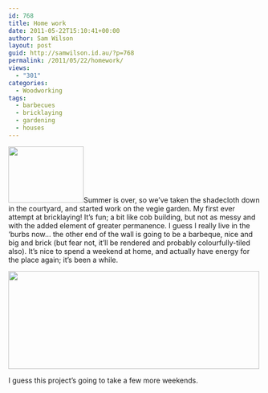 ```yaml
---
id: 768
title: Home work
date: 2011-05-22T15:10:41+00:00
author: Sam Wilson
layout: post
guid: http://samwilson.id.au/?p=768
permalink: /2011/05/22/homework/
views:
  - "301"
categories:
  - Woodworking
tags:
  - barbecues
  - bricklaying
  - gardening
  - houses
---
```

[<img src="http://samwilson.id.au/wp-content/uploads/2011/05/P1030874-150x112.jpg" alt="" title="The courtyard" width="150" height="112" class="alignleft size-thumbnail wp-image-770" srcset="https://samwilson.id.au/wp-content/uploads/2011/05/P1030874-150x112.jpg 150w, https://samwilson.id.au/wp-content/uploads/2011/05/P1030874-500x375.jpg 500w, https://samwilson.id.au/wp-content/uploads/2011/05/P1030874-1024x768.jpg 1024w" sizes="(max-width: 150px) 100vw, 150px" />](http://samwilson.id.au/wp-content/uploads/2011/05/P1030874.jpg)Summer is over, so we&#8217;ve taken the shadecloth down in the courtyard, and started work on the vegie garden. My first ever attempt at bricklaying! It&#8217;s fun; a bit like cob building, but not as messy and with the added element of greater permanence. I guess I really live in the &#8216;burbs now… the other end of the wall is going to be a barbeque, nice and big and brick (but fear not, it&#8217;ll be rendered and probably colourfully-tiled also). It&#8217;s nice to spend a weekend at home, and actually have energy for the place again; it&#8217;s been a while.

[<img src="http://samwilson.id.au/wp-content/uploads/2011/05/wall-500x195.jpg" alt="" title="The beginings of the new vegie garden wall." width="500" height="195" class="aligncenter size-medium wp-image-769" srcset="https://samwilson.id.au/wp-content/uploads/2011/05/wall-500x195.jpg 500w, https://samwilson.id.au/wp-content/uploads/2011/05/wall-150x58.jpg 150w, https://samwilson.id.au/wp-content/uploads/2011/05/wall-1024x399.jpg 1024w" sizes="(max-width: 500px) 100vw, 500px" />](http://samwilson.id.au/wp-content/uploads/2011/05/wall.jpg)

I guess this project&#8217;s going to take a few more weekends.